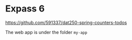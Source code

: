 # Expass 6

https://github.com/591337/dat250-spring-counters-todos

The web app is under the folder `my-app`
